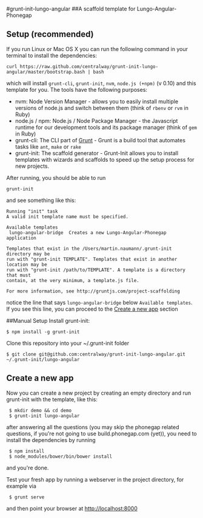 #grunt-init-lungo-angular
##A scaffold template for Lungo-Angular-Phonegap

## Setup (recommended)
If you run Linux or Mac OS X you can run the following command in your terminal to install the dependencies:

    curl https://raw.github.com/centralway/grunt-init-lungo-angular/master/bootstrap.bash | bash
which will install ``grunt-cli``, ``grunt-init``, ``nvm``, ``node.js (+npm)`` (v 0.10) and this template for you.
The tools have the following purposes:

* nvm: Node Version Manager - allows you to easily install multiple versions of node.js and switch between them (think of ``rbenv`` or ``rvm`` in Ruby)
* node.js / npm: Node.js / Node Package Manager - the Javascript runtime for our development tools and its package manager (think of ``gem`` in Ruby)
* grunt-cli: The CLI part of [Grunt](http://www.gruntjs.org) - Grunt is a build tool that automates tasks like ``ant``, ``make`` or ``rake``
* grunt-init: The scaffold generator - Grunt-Init allows you to install templates with wizards and scaffolds to speed up the setup process for new projects.


After running, you should be able to run

    grunt-init
and see something like this:

    Running "init" task
    A valid init template name must be specified.

    Available templates
     lungo-angular-bridge  Creates a new Lungo-Angular-Phonegap application

    Templates that exist in the /Users/martin.naumann/.grunt-init directory may be
    run with "grunt-init TEMPLATE". Templates that exist in another location may be
    run with "grunt-init /path/to/TEMPLATE". A template is a directory that must
    contain, at the very minimum, a template.js file.

    For more information, see http://gruntjs.com/project-scaffolding
notice the line that says ``lungo-angular-bridge`` below ``Available templates``.
If you see this line, you can proceed to the [Create a new app](#create) section

##Manual Setup
Install grunt-init:

    $ npm install -g grunt-init
Clone this repository into your ~/.grunt-init folder
    
    $ git clone git@github.com:centralway/grunt-init-lungo-angular.git ~/.grunt-init/lungo-angular

## <a id="create"></a>Create a new app
Now you can create a new project by creating an empty directory and run grunt-init with the template, like this:
 
     $ mkdir demo && cd demo
     $ grunt-init lungo-angular
after answering all the questions (you may skip the phonegap related questions, if you're not going to use build.phonegap.com (yet)), you need to install the dependencies by running

     $ npm install
     $ node_modules/bower/bin/bower install
and you're done.

Test your fresh app by running a webserver in the project directory, for example via

     $ grunt serve
and then point your browser at [http://localhost:8000](http://localhost:8000)